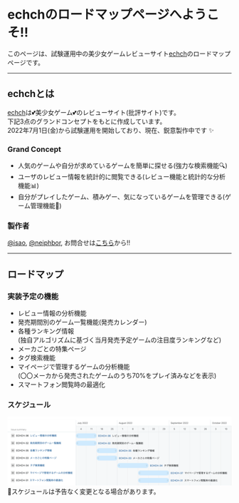 # echchのロードマップページへようこそ!!

このページは、試験運用中の美少女ゲームレビューサイト[echch]()のロードマップページです。

---

## echchとは

[echch]()は💕美少女ゲーム💕のレビューサイト(批評サイト)です。  
下記3点のグランドコンセプトをもとに作成しています。  
2022年7月1日(金)から試験運用を開始しており、現在、鋭意製作中です ✨

### Grand Concept
- 人気のゲームや自分が求めているゲームを簡単に探せる(強力な検索機能🔍)
- ユーザのレビュー情報を統計的に閲覧できる(レビュー機能と統計的な分析機能📊)
- 自分がプレイしたゲーム、積みゲー、気になっているゲームを管理できる(ゲーム管理機能📁)


### 製作者
[@isao](https://twitter.com/is_a_o), 
[@neiphbor](https://twitter.com/neiphbor), 
お問合せは[こちら]()から!!

---

## ロードマップ

### 実装予定の機能
- レビュー情報の分析機能
- 発売期間別のゲーム一覧機能(発売カレンダー)
- 各種ランキング情報  
(独自アルゴリズムに基づく当月発売予定ゲームの注目度ランキングなど)
- メーカごとの特集ページ
- タグ検索機能
- マイページで管理するゲームの分析機能  
(〇〇メーカから発売されたゲームのうち70%をプレイ済みなどを表示)
- スマートフォン閲覧時の最適化


### スケジュール 
![ロードマップ](./images/roadmap01.png)
🚨スケジュールは予告なく変更となる場合があります。
